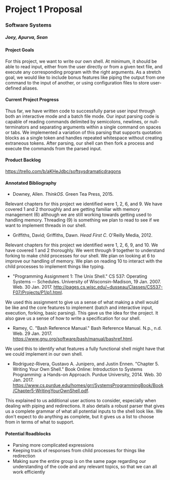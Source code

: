 # Project 1 Proposal
### Software Systems
##### Joey, Apurva, Sean

#### Project Goals

For this project, we want to write our own shell. At minimum, it should be able to read input, either from the user directly or from a given text file, and execute any corresponding program with the right arguments. As a stretch goal, we would like to include bonus features like piping the output from one command to the input of another, or using configuration files to store user-defined aliases.

#### Current Project Progress

Thus far, we have written code to successfully parse user input through both an interactive mode and a batch file mode. Our input parsing code is capable of reading commands delimited by semicolons, newlines, or null-terminators and separating arguments within a single command on spaces or tabs. We implemented a variation of this parsing that supports quotation blocks as a single token and handles repeated whitespace without creating extraneous tokens. After parsing, our shell can then fork a process and execute the commands from the parsed input.

#### Product Backlog

https://trello.com/b/aKHeJdbc/softsysdramaticdragons

#### Annotated Bibliography

* Downey, Allen. *ThinkOS*. Green Tea Press, 2015.

Relevant chapters for this project we identified were 1, 2, 6, and 9. We have covered 1 and 2 thoroughly and are getting familiar with memory management (6) although we are still working towards getting used to handling memory. Threading (9) is something we plan to read to see if we want to implement threads in our shell.

* Griffiths, David; Griffiths, Dawn. *Head First C*. O'Reilly Media, 2012.

Relevant chapters for this project we identified were 1, 2, 6, 9, and 10. We have covered 1 and 2 thoroughly. We went through 9 together to understand forking to make child processes for our shell. We plan on looking at 6 to improve our handling of memory. We plan on reading 10 to interact with the child processes to implement things like typing.

* "Programming Assignment 1: The Unix Shell." CS 537: Operating Systems -- Schedules. University of Wisconsin-Madison, 19 Jan. 2007. Web. 30 Jan. 2017. <http://pages.cs.wisc.edu/~dusseau/Classes/CS537-F07/Projects/P1/p1.html>.

We used this assignment to give us a sense of what making a shell would be like and the core features to implement (batch and interactive input, execution, forking, basic parsing). This gave us the idea for the project. It also gave us a sense of how to write a specification for our shell.

* Ramey, C. "Bash Reference Manual." Bash Reference Manual. N.p., n.d. Web. 29 Jan. 2017. <https://www.gnu.org/software/bash/manual/bashref.html>.

We used this to identify what features a fully functional shell might have that we could implement in our own shell.

* Rodriguez-Rivera, Gustavo A. Junipero, and Justin Ennen. "Chapter 5. Writing Your Own Shell." Book Online: Introduction to Systems Programming: a Hands-on Approach. Purdue University, 2014. Web. 30 Jan. 2017. <https://www.cs.purdue.edu/homes/grr/SystemsProgrammingBook/Book/Chapter5-WritingYourOwnShell.pdf>.

This explained to us additional user actions to consider, especially when dealing with piping and redirections. It also details a robust parser that gives us a complete grammar of what all potential inputs to the shell look like. We don't expect to do anything as complete, but it gives us a list to choose from in terms of what to support.

#### Potential Roadblocks

* Parsing more complicated expressions
* Keeping track of responses from child processes for things like redirection
* Making sure the entire group is on the same page regarding our understanding of the code and any relevant topics, so that we can all work efficiently
